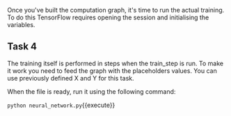 Once you've built the computation graph, it's time to run the actual training. To do this TensorFlow requires opening the session and initialising the variables.

## Task 4

The training itself is performed in steps when the train_step is run. To make it work you need to feed the graph with the placeholders values. You can use previously defined X and Y for this task.

When the file is ready, run it using the following command:

`python neural_network.py`{{execute}}
